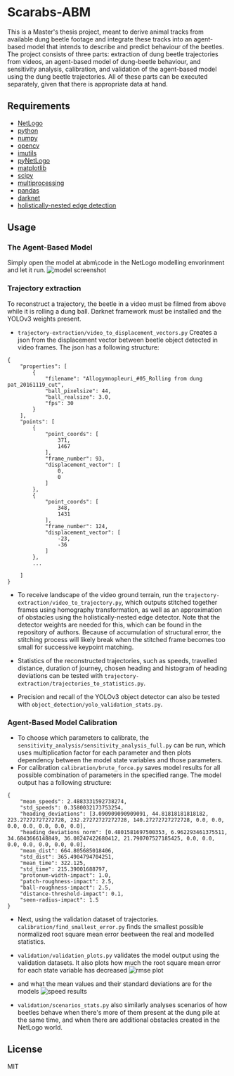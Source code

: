 # Scarabs-ABM

This is a Master's thesis project, meant to derive animal tracks from available dung beetle footage and integrate these tracks into an agent-based model that intends to describe and predict behaviour of the beetles. The project consists of three parts: extraction of dung beetle trajectories from videos, an agent-based model of dung-beetle behaviour, and sensitivity analysis, calibration, and validation of the agent-based model using the dung beetle trajectories. All of these parts can be executed separately, given that there is appropriate data at hand.

Requirements
----
- [NetLogo](https://ccl.northwestern.edu/netlogo/)
- [python](https://www.python.org/)
- [numpy](https://numpy.org/)
- [opencv](https://opencv.org/)
- [imutils](https://pypi.org/project/imutils/)
- [pyNetLogo](https://pynetlogo.readthedocs.io/en/latest/install.html)
- [matplotlib](https://matplotlib.org/3.1.1/users/installing.html)
- [scipy](https://www.scipy.org/)
- [multiprocessing](https://docs.python.org/3/library/multiprocessing.html)
- [pandas](https://pandas.pydata.org/)
- [darknet](https://github.com/AlexeyAB/darknet)
- [holistically-nested edge detection](https://github.com/s9xie/hed)

## Usage

### The Agent-Based Model

Simply open the model at abm\code in the NetLogo modelling envorinment and let it run.
![model screenshot](https://github.com/annaformaniuk/scarabs-abm/blob/develop/images/model_calibrated_default.JPG "Model screenshot")

### Trajectory extraction

To reconstruct a trajectory, the beetle in a video must be filmed from above while it is rolling a dung ball. Darknet framework must be installed and the YOLOv3 weights present. 

- `trajectory-extraction/video_to_displacement_vectors.py`
Creates a json from the displacement vector between beetle object detected in video frames. The json has a following structure:
```
{
    "properties": [
        {
            "filename": "Allogymnopleuri_#05_Rolling from dung pat_20161119_cut",
            "ball_pixelsize": 44,
            "ball_realsize": 3.0,
            "fps": 30
        }
    ],
    "points": [
        {
            "point_coords": [
                371,
                1467
            ],
            "frame_number": 93,
            "displacement_vector": [
                0,
                0
            ]
        },
        {
            "point_coords": [
                348,
                1431
            ],
            "frame_number": 124,
            "displacement_vector": [
                -23,
                -36
            ]
        },
        ...
        
    ]
}
```

- To receive landscape of the video ground terrain, run the `trajectory-extraction/video_to_trajectory.py`, which outputs stitched together frames using homography transformation, as well as an approximation of obstacles using the holistically-nested edge detector. Note that the detector weights are needed for this, which can be found in the repository of authors. Because of accumulation of structural error, the stitching process will likely break when the stitched frame becomes too small for successive keypoint matching.

- Statistics of the reconstructed trajectories, such as speeds, travelled distance, duration of journey, chosen heading and histogram of heading deviations can be tested with `trajectory-extraction/trajectories_to_statistics.py`.

- Precision and recall of the YOLOv3 object detector can also be tested with `object_detection/yolo_validation_stats.py`.

### Agent-Based Model Calibration

- To choose which parameters to calibrate, the `sensitivity_analysis/sensitivity_analysis_full.py` can be run, which uses multiplication factor for each parameter and then plots dependency between the model state variables and those parameters.
- For calibration `calibration/brute_force.py` saves model results for all possible combination of parameters in the specified range. The model output has a following structure:
```
{
    "mean_speeds": 2.4883331592738274,
    "std_speeds": 0.3580032173753254,
    "heading_deviations": [3.090909090909091, 44.81818181818182, 223.27272727272728, 232.27272727272728, 140.27272727272728, 0.0, 0.0, 0.0, 0.0, 0.0, 0.0, 0.0],
    "heading_deviations_norm": [0.4801581697500353, 6.962293461375511, 34.6843666148849, 36.08247422680412, 21.790707527185425, 0.0, 0.0, 0.0, 0.0, 0.0, 0.0, 0.0],
    "mean_dist": 664.805685018406,
    "std_dist": 365.4904794704251,
    "mean_time": 322.125,
    "std_time": 215.39001688797,
    "protonum-width-impact": 1.0,
    "patch-roughness-impact": 2.5,
    "ball-roughness-impact": 2.5,
    "distance-threshold-impact": 0.1,
    "seen-radius-impact": 1.5
}
```
- Next, using the validation dataset of trajectories. `calibration/find_smallest_error.py` finds the smallest possible normalized root square mean error beetween the real and modelled statistics. 
- `validation/validation_plots.py` validates the model output using the validation datasets. It also plots how much the root square mean error for each state variable has decreased
![rmse plot](https://github.com/annaformaniuk/scarabs-abm/blob/develop/images/rmse_before_after.png "RMSE Plot")

- and what the mean values and their standard deviations are for the models
![speed results](https://github.com/annaformaniuk/scarabs-abm/blob/develop/images/Complete_distances.png "Speed results")


- `validation/scenarios_stats.py` also similarly analyses scenarios of how beetles behave when there's more of them present at the dung pile at the same time, and when there are additional obstacles created in the NetLogo world.

License
----

MIT
